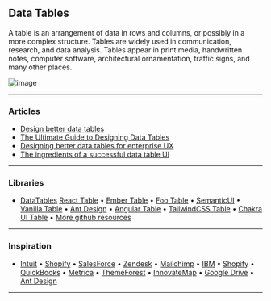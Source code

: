 ## Data Tables

A table is an arrangement of data in rows and columns, or possibly in a more complex structure. Tables are widely used in communication, research, and data analysis. Tables appear in print media, handwritten notes, computer software, architectural ornamentation, traffic signs, and many other places.

![image](https://miro.medium.com/max/1400/1*Nfr89seuJjd6j2qTncR_cQ.png)

---

### Articles
- [Design better data tables](https://matthewstrom.com/writing/tables/)
- [The Ultimate Guide to Designing Data Tables](https://medium.com/design-with-figma/the-ultimate-guide-to-designing-data-tables-7db29713a85a)
- [Designing better data tables for enterprise UX](https://uxdesign.cc/data-table-for-enterprise-ux-cb48fb9fdf1e)
- [The ingredients of a successful data table UI](https://medium.com/nextux/design-better-data-tables-4ecc99d23356)

---

### Libraries
- [DataTables](https://datatables.net/)
[React Table](https://github.com/tannerlinsley/react-table) •
[Ember Table](https://opensource.addepar.com/ember-table/docs) •
[Foo Table](http://fooplugins.github.io/FooTable/) •
[SemanticUI](https://react.semantic-ui.com/collections/table/) •
[Vanilla Table](https://github.com/Mobius1/Vanilla-DataTables) •
[Ant Design](https://ant.design/docs/spec/data-display#header) •
[Angular Table](https://l-lin.github.io/angular-datatables/#/basic/zero-config) •
[TailwindCSS Table](https://tailwindcss.com/docs/table-layout) •
[Chakra UI Table](https://chakra-ui.com/docs/data-display/table) •
[More github resources](https://github.com/search?q=data+tables)

---

### Inspiration
- [Intuit](https://contentdesign.intuit.com/style-and-usage/numbers/) •
[Shopify](https://polaris.shopify.com/components/tables/data-table) •
[SalesForce](https://developer.salesforce.com/docs/component-library/bundle/lightning:datatable/example) •
[Zendesk](https://garden.zendesk.com/components/table) •
[Mailchimp](https://ux.mailchimp.com/patterns/tables) •
[IBM](https://www.carbondesignsystem.com/components/data-table/usage/) •
[Shopify](https://polaris.shopify.com/components/lists-and-tables/data-table) •
[QuickBooks](https://designsystem.quickbooks.com/component/tables/) •
[Metrica](https://mannatthemes.com/metrica/metrica_simple/others/tables-datatable.html) •
[ThemeForest](https://pixinvent.com/demo/vuexy-vuejs-admin-dashboard-template/demo-1/table/vue-good-table) •
[InnovateMap](https://paper.dropbox.com/doc/Tables-vs.-Data-Grids--A4RSkLk0OVFTVFqo568uIy78Ag-0XK9zYitVwwcqrLyd9jRz) •
[Google Drive](https://drive.google.com/) •
[Ant Design](https://ant.design/components/table/)

---


